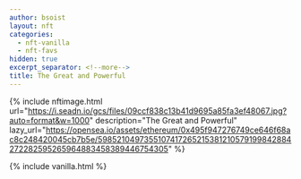 ```yaml
---
author: bsoist
layout: nft
categories:
  - nft-vanilla
  - nft-favs
hidden: true
excerpt_separator: <!--more-->
title: The Great and Powerful
---
```

{% include nftimage.html 
url="https://i.seadn.io/gcs/files/09ccf838c13b41d9695a85fa3ef48067.jpg?auto=format&w=1000"
description="The Great and Powerful"
lazy_url="https://opensea.io/assets/ethereum/0x495f947276749ce646f68ac8c248420045cb7b5e/5985210497355107417265215381210579199842884272282595265964883458389446754305"
%}


<!--more-->
{% include vanilla.html %}
